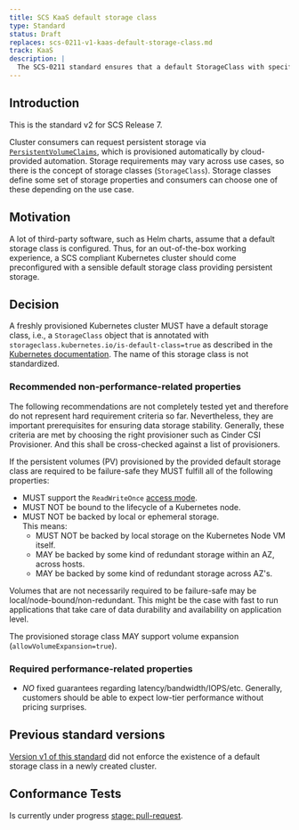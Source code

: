 ```yaml
---
title: SCS KaaS default storage class
type: Standard
status: Draft
replaces: scs-0211-v1-kaas-default-storage-class.md 
track: KaaS
description: |
  The SCS-0211 standard ensures that a default StorageClass with specific characteristics is available to KaaS users.
---
```


## Introduction

This is the standard v2 for SCS Release 7.

Cluster consumers can request persistent storage via [`PersistentVolumeClaims`][k8s-pvc], which is provisioned
automatically by cloud-provided automation.
Storage requirements may vary across use cases, so there is the concept of storage classes (`StorageClass`).
Storage classes define some set of storage properties and consumers can choose one of these depending on the use case.

## Motivation

A lot of third-party software, such as Helm charts, assume that a default storage class is configured.
Thus, for an out-of-the-box working experience, a SCS compliant Kubernetes cluster should come
preconfigured with a sensible default storage class providing persistent storage.

## Decision

A freshly provisioned Kubernetes cluster MUST have a default storage class, i.e., a `StorageClass`
object that is annotated with `storageclass.kubernetes.io/is-default-class=true` as described in the
[Kubernetes documentation][k8s-default-sc].
The name of this storage class is not standardized.

### Recommended non-performance-related properties

The following recommendations are not completely tested yet and therefore do not represent hard requirement criteria so far. Nevertheless, they are important prerequisites for ensuring data storage stability. Generally, these criteria are met by choosing the right provisioner such as Cinder CSI Provisioner. And this shall be cross-checked against a list of provisioners.

If the persistent volumes (PV) provisioned by the provided default storage class are required to be failure-safe they MUST fulfill all
of the following properties:

- MUST support the `ReadWriteOnce` [access mode][k8s-accessmode].
- MUST NOT be bound to the lifecycle of a Kubernetes node.
- MUST NOT be backed by local or ephemeral storage.\
  This means:
  - MUST NOT be backed by local storage on the Kubernetes Node VM itself.
  - MAY be backed by some kind of redundant storage within an AZ, across hosts.
  - MAY be backed by some kind of redundant storage across AZ's.

Volumes that are not necessarily required to be failure-safe may be local/node-bound/non-redundant. This might be the case with fast to run applications that take care of data durability and availability on application level.

The provisioned storage class MAY support volume expansion (`allowVolumeExpansion=true`).

### Required performance-related properties

- _NO_ fixed guarantees regarding latency/bandwidth/IOPS/etc.
Generally, customers should be able to expect low-tier performance without pricing surprises.

## Previous standard versions

[Version v1 of this standard](scs-0211-v1-kaas-default-storage-class.md) did not enforce the
existence of a default storage class in a newly created cluster.

## Conformance Tests

Is currently under progress [stage: pull-request](https://github.com/SovereignCloudStack/standards/pull/658).

[k8s-pvc]: https://kubernetes.io/docs/concepts/storage/persistent-volumes/#persistentvolumeclaims
[k8s-default-sc]: https://kubernetes.io/docs/tasks/administer-cluster/change-default-storage-class/
[k8s-accessmode]: https://kubernetes.io/docs/concepts/storage/persistent-volumes/#access-modes
